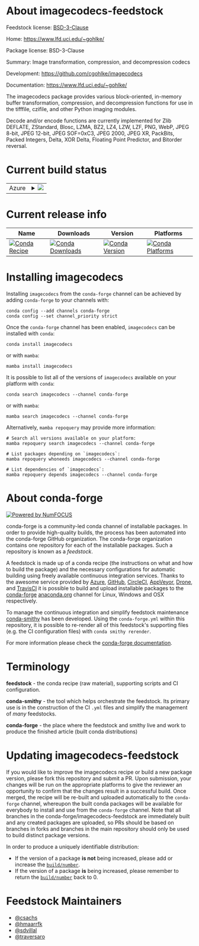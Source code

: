About imagecodecs-feedstock
===========================

Feedstock license: [BSD-3-Clause](https://github.com/conda-forge/imagecodecs-feedstock/blob/main/LICENSE.txt)

Home: https://www.lfd.uci.edu/~gohlke/

Package license: BSD-3-Clause

Summary: Image transformation, compression, and decompression codecs

Development: https://github.com/cgohlke/imagecodecs

Documentation: https://www.lfd.uci.edu/~gohlke/

The imagecodecs package provides various block-oriented, in-memory buffer
transformation, compression, and decompression functions for use in the
tifffile, czifile, and other Python imaging modules.

Decode and/or encode functions are currently implemented for Zlib DEFLATE,
ZStandard, Blosc, LZMA, BZ2, LZ4, LZW, LZF, PNG, WebP, JPEG 8-bit,
JPEG 12-bit, JPEG SOF=0xC3, JPEG 2000, JPEG XR, PackBits, Packed Integers,
Delta, XOR Delta, Floating Point Predictor, and Bitorder reversal.


Current build status
====================


<table>
    
  <tr>
    <td>Azure</td>
    <td>
      <details>
        <summary>
          <a href="https://dev.azure.com/conda-forge/feedstock-builds/_build/latest?definitionId=9925&branchName=main">
            <img src="https://dev.azure.com/conda-forge/feedstock-builds/_apis/build/status/imagecodecs-feedstock?branchName=main">
          </a>
        </summary>
        <table>
          <thead><tr><th>Variant</th><th>Status</th></tr></thead>
          <tbody><tr>
              <td>linux_64_numpy2.0python3.10.____cpython</td>
              <td>
                <a href="https://dev.azure.com/conda-forge/feedstock-builds/_build/latest?definitionId=9925&branchName=main">
                  <img src="https://dev.azure.com/conda-forge/feedstock-builds/_apis/build/status/imagecodecs-feedstock?branchName=main&jobName=linux&configuration=linux%20linux_64_numpy2.0python3.10.____cpython" alt="variant">
                </a>
              </td>
            </tr><tr>
              <td>linux_64_numpy2.0python3.11.____cpython</td>
              <td>
                <a href="https://dev.azure.com/conda-forge/feedstock-builds/_build/latest?definitionId=9925&branchName=main">
                  <img src="https://dev.azure.com/conda-forge/feedstock-builds/_apis/build/status/imagecodecs-feedstock?branchName=main&jobName=linux&configuration=linux%20linux_64_numpy2.0python3.11.____cpython" alt="variant">
                </a>
              </td>
            </tr><tr>
              <td>linux_64_numpy2.0python3.12.____cpython</td>
              <td>
                <a href="https://dev.azure.com/conda-forge/feedstock-builds/_build/latest?definitionId=9925&branchName=main">
                  <img src="https://dev.azure.com/conda-forge/feedstock-builds/_apis/build/status/imagecodecs-feedstock?branchName=main&jobName=linux&configuration=linux%20linux_64_numpy2.0python3.12.____cpython" alt="variant">
                </a>
              </td>
            </tr><tr>
              <td>linux_64_numpy2.0python3.9.____cpython</td>
              <td>
                <a href="https://dev.azure.com/conda-forge/feedstock-builds/_build/latest?definitionId=9925&branchName=main">
                  <img src="https://dev.azure.com/conda-forge/feedstock-builds/_apis/build/status/imagecodecs-feedstock?branchName=main&jobName=linux&configuration=linux%20linux_64_numpy2.0python3.9.____cpython" alt="variant">
                </a>
              </td>
            </tr><tr>
              <td>linux_64_numpy2python3.13.____cp313</td>
              <td>
                <a href="https://dev.azure.com/conda-forge/feedstock-builds/_build/latest?definitionId=9925&branchName=main">
                  <img src="https://dev.azure.com/conda-forge/feedstock-builds/_apis/build/status/imagecodecs-feedstock?branchName=main&jobName=linux&configuration=linux%20linux_64_numpy2python3.13.____cp313" alt="variant">
                </a>
              </td>
            </tr><tr>
              <td>linux_aarch64_numpy2.0python3.10.____cpython</td>
              <td>
                <a href="https://dev.azure.com/conda-forge/feedstock-builds/_build/latest?definitionId=9925&branchName=main">
                  <img src="https://dev.azure.com/conda-forge/feedstock-builds/_apis/build/status/imagecodecs-feedstock?branchName=main&jobName=linux&configuration=linux%20linux_aarch64_numpy2.0python3.10.____cpython" alt="variant">
                </a>
              </td>
            </tr><tr>
              <td>linux_aarch64_numpy2.0python3.11.____cpython</td>
              <td>
                <a href="https://dev.azure.com/conda-forge/feedstock-builds/_build/latest?definitionId=9925&branchName=main">
                  <img src="https://dev.azure.com/conda-forge/feedstock-builds/_apis/build/status/imagecodecs-feedstock?branchName=main&jobName=linux&configuration=linux%20linux_aarch64_numpy2.0python3.11.____cpython" alt="variant">
                </a>
              </td>
            </tr><tr>
              <td>linux_aarch64_numpy2.0python3.12.____cpython</td>
              <td>
                <a href="https://dev.azure.com/conda-forge/feedstock-builds/_build/latest?definitionId=9925&branchName=main">
                  <img src="https://dev.azure.com/conda-forge/feedstock-builds/_apis/build/status/imagecodecs-feedstock?branchName=main&jobName=linux&configuration=linux%20linux_aarch64_numpy2.0python3.12.____cpython" alt="variant">
                </a>
              </td>
            </tr><tr>
              <td>linux_aarch64_numpy2.0python3.9.____cpython</td>
              <td>
                <a href="https://dev.azure.com/conda-forge/feedstock-builds/_build/latest?definitionId=9925&branchName=main">
                  <img src="https://dev.azure.com/conda-forge/feedstock-builds/_apis/build/status/imagecodecs-feedstock?branchName=main&jobName=linux&configuration=linux%20linux_aarch64_numpy2.0python3.9.____cpython" alt="variant">
                </a>
              </td>
            </tr><tr>
              <td>linux_aarch64_numpy2python3.13.____cp313</td>
              <td>
                <a href="https://dev.azure.com/conda-forge/feedstock-builds/_build/latest?definitionId=9925&branchName=main">
                  <img src="https://dev.azure.com/conda-forge/feedstock-builds/_apis/build/status/imagecodecs-feedstock?branchName=main&jobName=linux&configuration=linux%20linux_aarch64_numpy2python3.13.____cp313" alt="variant">
                </a>
              </td>
            </tr><tr>
              <td>linux_ppc64le_numpy2.0python3.10.____cpython</td>
              <td>
                <a href="https://dev.azure.com/conda-forge/feedstock-builds/_build/latest?definitionId=9925&branchName=main">
                  <img src="https://dev.azure.com/conda-forge/feedstock-builds/_apis/build/status/imagecodecs-feedstock?branchName=main&jobName=linux&configuration=linux%20linux_ppc64le_numpy2.0python3.10.____cpython" alt="variant">
                </a>
              </td>
            </tr><tr>
              <td>linux_ppc64le_numpy2.0python3.11.____cpython</td>
              <td>
                <a href="https://dev.azure.com/conda-forge/feedstock-builds/_build/latest?definitionId=9925&branchName=main">
                  <img src="https://dev.azure.com/conda-forge/feedstock-builds/_apis/build/status/imagecodecs-feedstock?branchName=main&jobName=linux&configuration=linux%20linux_ppc64le_numpy2.0python3.11.____cpython" alt="variant">
                </a>
              </td>
            </tr><tr>
              <td>linux_ppc64le_numpy2.0python3.12.____cpython</td>
              <td>
                <a href="https://dev.azure.com/conda-forge/feedstock-builds/_build/latest?definitionId=9925&branchName=main">
                  <img src="https://dev.azure.com/conda-forge/feedstock-builds/_apis/build/status/imagecodecs-feedstock?branchName=main&jobName=linux&configuration=linux%20linux_ppc64le_numpy2.0python3.12.____cpython" alt="variant">
                </a>
              </td>
            </tr><tr>
              <td>linux_ppc64le_numpy2.0python3.9.____cpython</td>
              <td>
                <a href="https://dev.azure.com/conda-forge/feedstock-builds/_build/latest?definitionId=9925&branchName=main">
                  <img src="https://dev.azure.com/conda-forge/feedstock-builds/_apis/build/status/imagecodecs-feedstock?branchName=main&jobName=linux&configuration=linux%20linux_ppc64le_numpy2.0python3.9.____cpython" alt="variant">
                </a>
              </td>
            </tr><tr>
              <td>linux_ppc64le_numpy2python3.13.____cp313</td>
              <td>
                <a href="https://dev.azure.com/conda-forge/feedstock-builds/_build/latest?definitionId=9925&branchName=main">
                  <img src="https://dev.azure.com/conda-forge/feedstock-builds/_apis/build/status/imagecodecs-feedstock?branchName=main&jobName=linux&configuration=linux%20linux_ppc64le_numpy2python3.13.____cp313" alt="variant">
                </a>
              </td>
            </tr><tr>
              <td>osx_64_numpy2.0python3.10.____cpython</td>
              <td>
                <a href="https://dev.azure.com/conda-forge/feedstock-builds/_build/latest?definitionId=9925&branchName=main">
                  <img src="https://dev.azure.com/conda-forge/feedstock-builds/_apis/build/status/imagecodecs-feedstock?branchName=main&jobName=osx&configuration=osx%20osx_64_numpy2.0python3.10.____cpython" alt="variant">
                </a>
              </td>
            </tr><tr>
              <td>osx_64_numpy2.0python3.11.____cpython</td>
              <td>
                <a href="https://dev.azure.com/conda-forge/feedstock-builds/_build/latest?definitionId=9925&branchName=main">
                  <img src="https://dev.azure.com/conda-forge/feedstock-builds/_apis/build/status/imagecodecs-feedstock?branchName=main&jobName=osx&configuration=osx%20osx_64_numpy2.0python3.11.____cpython" alt="variant">
                </a>
              </td>
            </tr><tr>
              <td>osx_64_numpy2.0python3.12.____cpython</td>
              <td>
                <a href="https://dev.azure.com/conda-forge/feedstock-builds/_build/latest?definitionId=9925&branchName=main">
                  <img src="https://dev.azure.com/conda-forge/feedstock-builds/_apis/build/status/imagecodecs-feedstock?branchName=main&jobName=osx&configuration=osx%20osx_64_numpy2.0python3.12.____cpython" alt="variant">
                </a>
              </td>
            </tr><tr>
              <td>osx_64_numpy2.0python3.9.____cpython</td>
              <td>
                <a href="https://dev.azure.com/conda-forge/feedstock-builds/_build/latest?definitionId=9925&branchName=main">
                  <img src="https://dev.azure.com/conda-forge/feedstock-builds/_apis/build/status/imagecodecs-feedstock?branchName=main&jobName=osx&configuration=osx%20osx_64_numpy2.0python3.9.____cpython" alt="variant">
                </a>
              </td>
            </tr><tr>
              <td>osx_64_numpy2python3.13.____cp313</td>
              <td>
                <a href="https://dev.azure.com/conda-forge/feedstock-builds/_build/latest?definitionId=9925&branchName=main">
                  <img src="https://dev.azure.com/conda-forge/feedstock-builds/_apis/build/status/imagecodecs-feedstock?branchName=main&jobName=osx&configuration=osx%20osx_64_numpy2python3.13.____cp313" alt="variant">
                </a>
              </td>
            </tr><tr>
              <td>osx_arm64_numpy2.0python3.10.____cpython</td>
              <td>
                <a href="https://dev.azure.com/conda-forge/feedstock-builds/_build/latest?definitionId=9925&branchName=main">
                  <img src="https://dev.azure.com/conda-forge/feedstock-builds/_apis/build/status/imagecodecs-feedstock?branchName=main&jobName=osx&configuration=osx%20osx_arm64_numpy2.0python3.10.____cpython" alt="variant">
                </a>
              </td>
            </tr><tr>
              <td>osx_arm64_numpy2.0python3.11.____cpython</td>
              <td>
                <a href="https://dev.azure.com/conda-forge/feedstock-builds/_build/latest?definitionId=9925&branchName=main">
                  <img src="https://dev.azure.com/conda-forge/feedstock-builds/_apis/build/status/imagecodecs-feedstock?branchName=main&jobName=osx&configuration=osx%20osx_arm64_numpy2.0python3.11.____cpython" alt="variant">
                </a>
              </td>
            </tr><tr>
              <td>osx_arm64_numpy2.0python3.12.____cpython</td>
              <td>
                <a href="https://dev.azure.com/conda-forge/feedstock-builds/_build/latest?definitionId=9925&branchName=main">
                  <img src="https://dev.azure.com/conda-forge/feedstock-builds/_apis/build/status/imagecodecs-feedstock?branchName=main&jobName=osx&configuration=osx%20osx_arm64_numpy2.0python3.12.____cpython" alt="variant">
                </a>
              </td>
            </tr><tr>
              <td>osx_arm64_numpy2.0python3.9.____cpython</td>
              <td>
                <a href="https://dev.azure.com/conda-forge/feedstock-builds/_build/latest?definitionId=9925&branchName=main">
                  <img src="https://dev.azure.com/conda-forge/feedstock-builds/_apis/build/status/imagecodecs-feedstock?branchName=main&jobName=osx&configuration=osx%20osx_arm64_numpy2.0python3.9.____cpython" alt="variant">
                </a>
              </td>
            </tr><tr>
              <td>osx_arm64_numpy2python3.13.____cp313</td>
              <td>
                <a href="https://dev.azure.com/conda-forge/feedstock-builds/_build/latest?definitionId=9925&branchName=main">
                  <img src="https://dev.azure.com/conda-forge/feedstock-builds/_apis/build/status/imagecodecs-feedstock?branchName=main&jobName=osx&configuration=osx%20osx_arm64_numpy2python3.13.____cp313" alt="variant">
                </a>
              </td>
            </tr><tr>
              <td>win_64_numpy2.0python3.10.____cpython</td>
              <td>
                <a href="https://dev.azure.com/conda-forge/feedstock-builds/_build/latest?definitionId=9925&branchName=main">
                  <img src="https://dev.azure.com/conda-forge/feedstock-builds/_apis/build/status/imagecodecs-feedstock?branchName=main&jobName=win&configuration=win%20win_64_numpy2.0python3.10.____cpython" alt="variant">
                </a>
              </td>
            </tr><tr>
              <td>win_64_numpy2.0python3.11.____cpython</td>
              <td>
                <a href="https://dev.azure.com/conda-forge/feedstock-builds/_build/latest?definitionId=9925&branchName=main">
                  <img src="https://dev.azure.com/conda-forge/feedstock-builds/_apis/build/status/imagecodecs-feedstock?branchName=main&jobName=win&configuration=win%20win_64_numpy2.0python3.11.____cpython" alt="variant">
                </a>
              </td>
            </tr><tr>
              <td>win_64_numpy2.0python3.12.____cpython</td>
              <td>
                <a href="https://dev.azure.com/conda-forge/feedstock-builds/_build/latest?definitionId=9925&branchName=main">
                  <img src="https://dev.azure.com/conda-forge/feedstock-builds/_apis/build/status/imagecodecs-feedstock?branchName=main&jobName=win&configuration=win%20win_64_numpy2.0python3.12.____cpython" alt="variant">
                </a>
              </td>
            </tr><tr>
              <td>win_64_numpy2.0python3.9.____cpython</td>
              <td>
                <a href="https://dev.azure.com/conda-forge/feedstock-builds/_build/latest?definitionId=9925&branchName=main">
                  <img src="https://dev.azure.com/conda-forge/feedstock-builds/_apis/build/status/imagecodecs-feedstock?branchName=main&jobName=win&configuration=win%20win_64_numpy2.0python3.9.____cpython" alt="variant">
                </a>
              </td>
            </tr><tr>
              <td>win_64_numpy2python3.13.____cp313</td>
              <td>
                <a href="https://dev.azure.com/conda-forge/feedstock-builds/_build/latest?definitionId=9925&branchName=main">
                  <img src="https://dev.azure.com/conda-forge/feedstock-builds/_apis/build/status/imagecodecs-feedstock?branchName=main&jobName=win&configuration=win%20win_64_numpy2python3.13.____cp313" alt="variant">
                </a>
              </td>
            </tr>
          </tbody>
        </table>
      </details>
    </td>
  </tr>
</table>

Current release info
====================

| Name | Downloads | Version | Platforms |
| --- | --- | --- | --- |
| [![Conda Recipe](https://img.shields.io/badge/recipe-imagecodecs-green.svg)](https://anaconda.org/conda-forge/imagecodecs) | [![Conda Downloads](https://img.shields.io/conda/dn/conda-forge/imagecodecs.svg)](https://anaconda.org/conda-forge/imagecodecs) | [![Conda Version](https://img.shields.io/conda/vn/conda-forge/imagecodecs.svg)](https://anaconda.org/conda-forge/imagecodecs) | [![Conda Platforms](https://img.shields.io/conda/pn/conda-forge/imagecodecs.svg)](https://anaconda.org/conda-forge/imagecodecs) |

Installing imagecodecs
======================

Installing `imagecodecs` from the `conda-forge` channel can be achieved by adding `conda-forge` to your channels with:

```
conda config --add channels conda-forge
conda config --set channel_priority strict
```

Once the `conda-forge` channel has been enabled, `imagecodecs` can be installed with `conda`:

```
conda install imagecodecs
```

or with `mamba`:

```
mamba install imagecodecs
```

It is possible to list all of the versions of `imagecodecs` available on your platform with `conda`:

```
conda search imagecodecs --channel conda-forge
```

or with `mamba`:

```
mamba search imagecodecs --channel conda-forge
```

Alternatively, `mamba repoquery` may provide more information:

```
# Search all versions available on your platform:
mamba repoquery search imagecodecs --channel conda-forge

# List packages depending on `imagecodecs`:
mamba repoquery whoneeds imagecodecs --channel conda-forge

# List dependencies of `imagecodecs`:
mamba repoquery depends imagecodecs --channel conda-forge
```


About conda-forge
=================

[![Powered by
NumFOCUS](https://img.shields.io/badge/powered%20by-NumFOCUS-orange.svg?style=flat&colorA=E1523D&colorB=007D8A)](https://numfocus.org)

conda-forge is a community-led conda channel of installable packages.
In order to provide high-quality builds, the process has been automated into the
conda-forge GitHub organization. The conda-forge organization contains one repository
for each of the installable packages. Such a repository is known as a *feedstock*.

A feedstock is made up of a conda recipe (the instructions on what and how to build
the package) and the necessary configurations for automatic building using freely
available continuous integration services. Thanks to the awesome service provided by
[Azure](https://azure.microsoft.com/en-us/services/devops/), [GitHub](https://github.com/),
[CircleCI](https://circleci.com/), [AppVeyor](https://www.appveyor.com/),
[Drone](https://cloud.drone.io/welcome), and [TravisCI](https://travis-ci.com/)
it is possible to build and upload installable packages to the
[conda-forge](https://anaconda.org/conda-forge) [anaconda.org](https://anaconda.org/)
channel for Linux, Windows and OSX respectively.

To manage the continuous integration and simplify feedstock maintenance
[conda-smithy](https://github.com/conda-forge/conda-smithy) has been developed.
Using the ``conda-forge.yml`` within this repository, it is possible to re-render all of
this feedstock's supporting files (e.g. the CI configuration files) with ``conda smithy rerender``.

For more information please check the [conda-forge documentation](https://conda-forge.org/docs/).

Terminology
===========

**feedstock** - the conda recipe (raw material), supporting scripts and CI configuration.

**conda-smithy** - the tool which helps orchestrate the feedstock.
                   Its primary use is in the construction of the CI ``.yml`` files
                   and simplify the management of *many* feedstocks.

**conda-forge** - the place where the feedstock and smithy live and work to
                  produce the finished article (built conda distributions)


Updating imagecodecs-feedstock
==============================

If you would like to improve the imagecodecs recipe or build a new
package version, please fork this repository and submit a PR. Upon submission,
your changes will be run on the appropriate platforms to give the reviewer an
opportunity to confirm that the changes result in a successful build. Once
merged, the recipe will be re-built and uploaded automatically to the
`conda-forge` channel, whereupon the built conda packages will be available for
everybody to install and use from the `conda-forge` channel.
Note that all branches in the conda-forge/imagecodecs-feedstock are
immediately built and any created packages are uploaded, so PRs should be based
on branches in forks and branches in the main repository should only be used to
build distinct package versions.

In order to produce a uniquely identifiable distribution:
 * If the version of a package **is not** being increased, please add or increase
   the [``build/number``](https://docs.conda.io/projects/conda-build/en/latest/resources/define-metadata.html#build-number-and-string).
 * If the version of a package **is** being increased, please remember to return
   the [``build/number``](https://docs.conda.io/projects/conda-build/en/latest/resources/define-metadata.html#build-number-and-string)
   back to 0.

Feedstock Maintainers
=====================

* [@csachs](https://github.com/csachs/)
* [@hmaarrfk](https://github.com/hmaarrfk/)
* [@sdvillal](https://github.com/sdvillal/)
* [@traversaro](https://github.com/traversaro/)


<!-- dummy commit to enable rerendering -->

